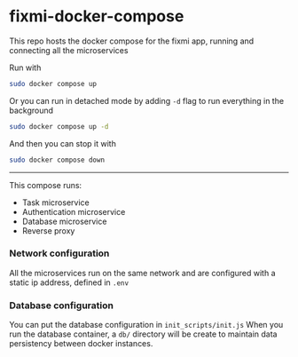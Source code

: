 # fixmi-docker-compose

This repo hosts the docker compose for the fixmi app, running and connecting all the microservices

Run with
```bash
sudo docker compose up
```

Or you can run in detached mode by adding `-d` flag to run everything in the background
```bash
sudo docker compose up -d
```
And then you can stop it with
```bash
sudo docker compose down
```

---

This compose runs:
- Task microservice
- Authentication microservice
- Database microservice
- Reverse proxy

### Network configuration

All the microservices run on the same network and are configured with a static ip address, defined in `.env`

### Database configuration

You can put the database configuration in `init_scripts/init.js`
When you run the database container, a `db/` directory will be create to maintain data persistency between docker instances.
